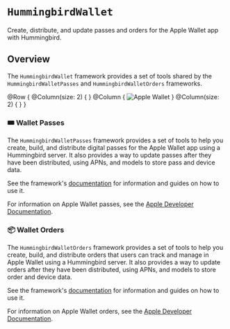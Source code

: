 # ``HummingbirdWallet``

Create, distribute, and update passes and orders for the Apple Wallet app with Hummingbird.

## Overview

The `HummingbirdWallet` framework provides a set of tools shared by the `HummingbirdWalletPasses` and `HummingbirdWalletOrders` frameworks.

@Row {
    @Column(size: 2) { }
    @Column {
        ![Apple Wallet](wallet)
    }
    @Column(size: 2) { }
}

### 🎟️ Wallet Passes

The `HummingbirdWalletPasses` framework provides a set of tools to help you create, build, and distribute digital passes for the Apple Wallet app using a Hummingbird server.
It also provides a way to update passes after they have been distributed, using APNs, and models to store pass and device data.

See the framework's [documentation](https://swiftpackageindex.com/hummingbird-community/hummingbird-wallet/documentation/hummingbirdwalletpasses) for information and guides on how to use it.

For information on Apple Wallet passes, see the [Apple Developer Documentation](https://developer.apple.com/documentation/walletpasses).

### 📦 Wallet Orders

The `HummingbirdWalletOrders` framework provides a set of tools to help you create, build, and distribute orders that users can track and manage in Apple Wallet using a Hummingbird server.
It also provides a way to update orders after they have been distributed, using APNs, and models to store order and device data.

See the framework's [documentation](https://swiftpackageindex.com/hummingbird-community/hummingbird-wallet/documentation/hummingbirdwalletorders) for information and guides on how to use it.

For information on Apple Wallet orders, see the [Apple Developer Documentation](https://developer.apple.com/documentation/walletorders).